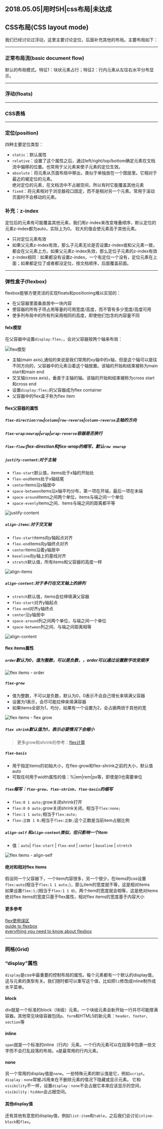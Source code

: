 2018.05.05|用时5H|css布局|未达成
-------------------------

## CSS布局(CSS layout mode)
我们已经讨论过浮动，这里主要讨论定位，后面补充其他的布局。主要布局如下：

---
### 正常布局流(basic document flow)
默认的布局模式。特征1：块状元素占行；特征2：行内元素从左往右水平分布显示。

---
### 浮动(floats)

---
### CSS表格

---
### 定位(position)
四种主要定位类型：
- `static`：默认属性
- `relative`：设置了这个属性之后，通过left/right/top/bottom确定元素在文档流中偏移的位置。也常用于父元素来使子元素的定位生效。
- `absolute`：将元素从页面布局中移出，类似于单独放在一个图层里。它相对于最近的被定位的元素。  
  绝对定位的元素，在文档流中不占据空间，所以有时它能覆盖其他元素
- `fixed`：将元素相对于浏览器视口固定，而不是相对另一个元素。常用于滚动页面时不会移动的元素。
### 补充：z-index
定位后的元素有可能覆盖其他元素，我们用z-index来改变堆叠顺序，默认定位的元素z-index都为auto，实际上为0。
较大的值会使元素高于其他元素。
- 只对定位元素有效
- 如果父元素z-index有效，那么子元素无论是否设置z-index或和父元素一致，都会在父元素上方。如果父元素z-index失效，那么定位子元素的z-index有效
- z-index相同：如果都没有设置z-index，一个有定位一个没有，定位元素在上面；如果都定位了或者都没定位，按文档顺序，后面覆盖前面。

---
### 弹性盒子(flexbox)
flexbox能够方便灵活的实现floats和positioning难以实现的：
- 在父容器里面垂直居中一块内容
- 使容器的所有子项占用等量的可用宽度/高度，而不管有多少宽度/高度可用
- 使多列布局中的所有列采用相同的高度，即使他们包含的内容量不同
#### felx模型
在父容器中设置`display:flex;`，会对父容器按两个轴来布局：

![flex模型](https://developer.mozilla.org/files/3739/flex_terms.png)
- 主轴(main axis),通俗的来说是我们常用的xy轴中的x轴，但是这个轴可以是往不同方向的，父容器中的元素沿着这个轴放置。该轴的开始和结束被称为main start和main end
- 交叉轴(cross axis)，垂直于主轴的轴。该轴的开始和结束被称为cross start和cross end
- 设置`display:flex;`的父容器成为flex container
- 父容器中的flex盒子称为flex item
#### flex父容器的属性
##### `flex-direction`:`row`|`column`|`row-reverse`|`column-reverse`主轴的方向
##### `flex-wrap`:`nowrap`|`wrap`|`wrap-reverse`容器是否换行
##### `flex-flow`:flex-direction和flex-wrap的缩写，默认`row nowrap`
##### `justify-content`:对于主轴
- `flex-start`默认值，items处于x轴的开始处
- `flex-end`items处于x轴结尾
- `center`items沿x轴居中
- `space-between`items沿x轴平均分布，第一项在开端，最后一项在末端
- `space-around`items之间两个单位，items与端之间一个单位
- `space-evenly`items之间、items与端之间的距离都平等

![justify-content](https://cdn.css-tricks.com/wp-content/uploads/2013/04/justify-content-2.svg)
##### `align-items`:对于交叉轴
- `flex-start`items向y轴起点对齐
- `flex-end`items向y轴终点对齐
- `center`items沿着y轴居中
- `baseline`向y轴上的基线对齐
- `stretch`默认值，所有items和父容器的高度一样

![align-items](https://cdn.css-tricks.com/wp-content/uploads/2014/05/align-items.svg)
##### `align-content`:对于多行在交叉轴上的排列
- `stretch`默认值，items会拉伸填满父容器
- `flex-start`对齐y轴起点
- `flex-end`对齐y轴终点
- `center`沿y轴居中
- `space-around`列之间两个单位，与端之间一个单位
- `space-between`列之间、与端之间距离相等

![align-content](https://css-tricks.com/wp-content/uploads/2013/04/align-content.svg)
#### flex items属性
##### `order`默认为0，值为整数，可以是负数，，order可以通过设置数字改变顺序

![flex items - order](https://css-tricks.com/wp-content/uploads/2013/04/order-2.svg)
##### `flex-grow`
- 值为整数，不可以是负数，默认为0，0表示不会自己增长来填满父容器
- 设置为1表示，会尽可能拉伸来填满容器
- 如果items全部为1，均分，如果有一个设置为2，会占据两倍于其他的宽

![flex items - flex grow](https://css-tricks.com/wp-content/uploads/2014/05/flex-grow.svg)
##### `flex shrink`默认值为1，表示必要情况下会缩小
>更多grow和shrink的参考：[flex计算](https://www.w3cplus.com/css3/flexbox-adventures.html)
##### `flex-basis`
- 用于指定items的初始大小，在flex-grow和flex-shrink之前的大小，默认值auto
- 可取任何用于width属性的值：%|em|rem|px等，即使是0也需要单位

##### `flex`缩写：`flex-grow`、`flex-shrink`、`flex-basis`的缩写
- `flex:0 1 auto;`grow关闭shrink打开
- `flex:0 0 auto;`grow关闭shrink关闭，相当于`flex:none;`
- `flex:1 1 auto;`相当于`flex:auto;`
- `flex:正数 1 0;`相当于`flex:正数;`这个正数是当前item占据比例
##### `align-self` 和`align-content`类似，但只影响一个item
- 值：`auto`| `flex-start` | `flex-end` | `center` | `baseline` | `stretch`

![flex items - align-self](https://css-tricks.com/wp-content/uploads/2014/05/align-self.svg)
#### 绝对和相对flex items
假设同一个父容器下，一个item内容很多，另一个很少，在items的css设置`flex:auto`(相当于`flex:1 1 auto;`)，那么item的宽度就不等，这是相对items  
如果设置`flex:1;`(相当于`flex:1 1 0`)，两个item的宽度就会相等，这是绝对items  
绝对flex items的宽度只基于flex属性，相对flex items的宽度基于内容大小

#### 更多参考
[flex使用误区](https://medium.com/@ohansemmanuel/flexbox-is-awesome-but-its-not-welcome-here-a90601c292b6)  
[guide to flexbox](https://css-tricks.com/snippets/css/a-guide-to-flexbox/)  
[everything you need to know about flexbox](https://www.w3cplus.com/css3/understanding-flexbox-everything-you-need-to-know.html)

---
### 网格(Grid)

### “display”属性
`display`是css中最重要的控制布局的属性。每个元素都有一个默认的display值，这与元素的类型有关。我们随时都可以重写这个值，比如把`li`修改成inline制作成水平菜单。
#### block
div就是一个标准的block（块级）元素。一个块级元素会新开始一行并尽可能撑满容器。其他常见块级容器包括`p`、`form`和HTML5的新元素：`header`、`footer`、`section`等
#### inline
`span`就是一个标准的inline（行内）元素。一个行内元素可以在段落中包裹一些文字而不会打乱段落的布局。`a`是最常用的行内元素。
#### none
另一个常用的display值是`none`。一些特殊元素的默认值是它，例如`script`。`display：none`常被JS用来在不删除元素的情况下隐藏或显示元素。
它和`visibility`不一样，设置`display：none`不会占据它本来应该显示的空间，`visibility：hidden`会占据空间。
#### 其他display值
还有其他有意思的display值，例如`list-item`和`table`，之后我们会讨论`inline-block`和`flex`。